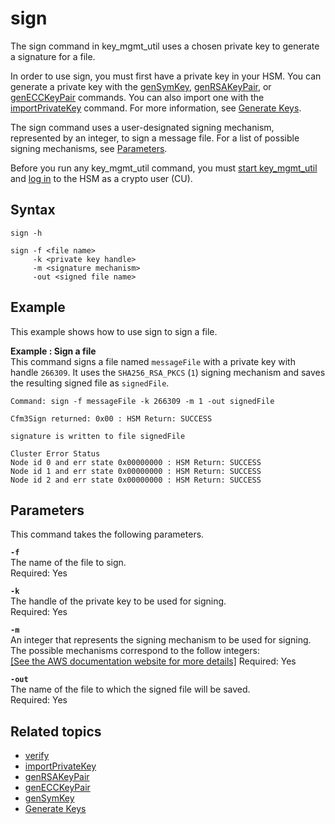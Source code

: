 # sign<a name="key_mgmt_util-sign"></a>

The sign command in key\_mgmt\_util uses a chosen private key to generate a signature for a file\.

In order to use sign, you must first have a private key in your HSM\. You can generate a private key with the [genSymKey](key_mgmt_util-genSymKey.md), [genRSAKeyPair](key_mgmt_util-genRSAKeyPair.md), or [genECCKeyPair](key_mgmt_util-genECCKeyPair.md) commands\. You can also import one with the [importPrivateKey](key_mgmt_util-importPrivateKey.md) command\. For more information, see [Generate Keys](using-kmu.md#generate-keys)\.

The sign command uses a user\-designated signing mechanism, represented by an integer, to sign a message file\. For a list of possible signing mechanisms, see [Parameters](#sign-parameters)\.

Before you run any key\_mgmt\_util command, you must [start key\_mgmt\_util](key_mgmt_util-getting-started.md#key_mgmt_util-start) and [log in](key_mgmt_util-getting-started.md#key_mgmt_util-log-in) to the HSM as a crypto user \(CU\)\.

## Syntax<a name="sign-syntax"></a>

```
sign -h

sign -f <file name>
     -k <private key handle>
     -m <signature mechanism>
     -out <signed file name>
```

## Example<a name="sign-examples"></a>

This example shows how to use sign to sign a file\.

**Example : Sign a file**  
This command signs a file named `messageFile` with a private key with handle `266309`\. It uses the `SHA256_RSA_PKCS` \(`1`\) signing mechanism and saves the resulting signed file as `signedFile`\.  

```
Command: sign -f messageFile -k 266309 -m 1 -out signedFile

Cfm3Sign returned: 0x00 : HSM Return: SUCCESS

signature is written to file signedFile

Cluster Error Status
Node id 0 and err state 0x00000000 : HSM Return: SUCCESS
Node id 1 and err state 0x00000000 : HSM Return: SUCCESS
Node id 2 and err state 0x00000000 : HSM Return: SUCCESS
```

## Parameters<a name="sign-parameters"></a>

This command takes the following parameters\.

**`-f`**  
The name of the file to sign\.  
Required: Yes

**`-k`**  
The handle of the private key to be used for signing\.  
Required: Yes

**`-m`**  
An integer that represents the signing mechanism to be used for signing\. The possible mechanisms correspond to the follow integers:      
[\[See the AWS documentation website for more details\]](http://docs.aws.amazon.com/cloudhsm/latest/userguide/key_mgmt_util-sign.html)
Required: Yes

**`-out`**  
The name of the file to which the signed file will be saved\.  
Required: Yes

## Related topics<a name="sign-seealso"></a>
+ [verify](key_mgmt_util-verify.md)
+ [importPrivateKey](key_mgmt_util-importPrivateKey.md)
+ [genRSAKeyPair](key_mgmt_util-genRSAKeyPair.md)
+ [genECCKeyPair](key_mgmt_util-genECCKeyPair.md)
+ [genSymKey](key_mgmt_util-genSymKey.md)
+ [Generate Keys](using-kmu.md#generate-keys)